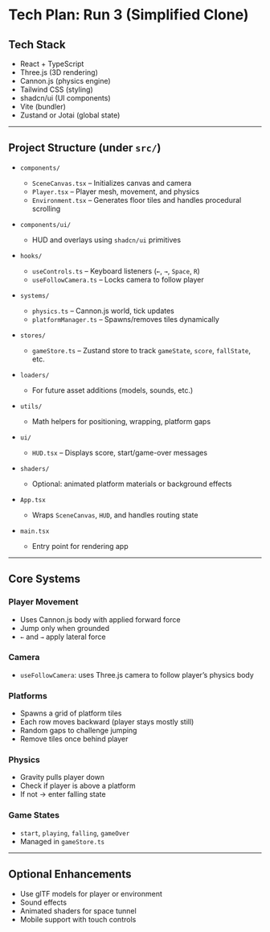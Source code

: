 # Tech Plan: Run 3 (Simplified Clone)

## Tech Stack

- React + TypeScript
- Three.js (3D rendering)
- Cannon.js (physics engine)
- Tailwind CSS (styling)
- shadcn/ui (UI components)
- Vite (bundler)
- Zustand or Jotai (global state)

---

## Project Structure (under `src/`)

- `components/`

  - `SceneCanvas.tsx` – Initializes canvas and camera
  - `Player.tsx` – Player mesh, movement, and physics
  - `Environment.tsx` – Generates floor tiles and handles procedural scrolling

- `components/ui/`

  - HUD and overlays using `shadcn/ui` primitives

- `hooks/`

  - `useControls.ts` – Keyboard listeners (`←`, `→`, `Space`, `R`)
  - `useFollowCamera.ts` – Locks camera to follow player

- `systems/`

  - `physics.ts` – Cannon.js world, tick updates
  - `platformManager.ts` – Spawns/removes tiles dynamically

- `stores/`

  - `gameStore.ts` – Zustand store to track `gameState`, `score`, `fallState`, etc.

- `loaders/`

  - For future asset additions (models, sounds, etc.)

- `utils/`

  - Math helpers for positioning, wrapping, platform gaps

- `ui/`

  - `HUD.tsx` – Displays score, start/game-over messages

- `shaders/`

  - Optional: animated platform materials or background effects

- `App.tsx`

  - Wraps `SceneCanvas`, `HUD`, and handles routing state

- `main.tsx`
  - Entry point for rendering app

---

## Core Systems

### Player Movement

- Uses Cannon.js body with applied forward force
- Jump only when grounded
- `←` and `→` apply lateral force

### Camera

- `useFollowCamera`: uses Three.js camera to follow player’s physics body

### Platforms

- Spawns a grid of platform tiles
- Each row moves backward (player stays mostly still)
- Random gaps to challenge jumping
- Remove tiles once behind player

### Physics

- Gravity pulls player down
- Check if player is above a platform
- If not → enter falling state

### Game States

- `start`, `playing`, `falling`, `gameOver`
- Managed in `gameStore.ts`

---

## Optional Enhancements

- Use glTF models for player or environment
- Sound effects
- Animated shaders for space tunnel
- Mobile support with touch controls
